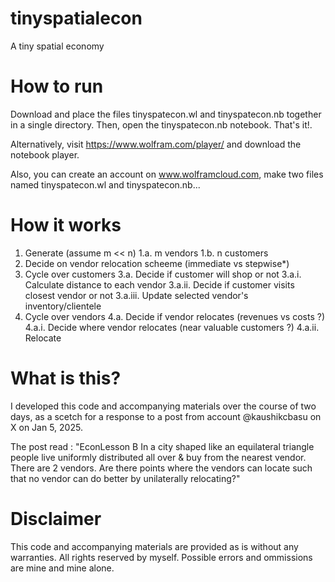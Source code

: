 # tinyspatialecon
A tiny spatial economy

# How to run
Download and place the files tinyspatecon.wl and tinyspatecon.nb together in a single directory. Then, open the tinyspatecon.nb notebook. That's it!.

Alternatively, visit https://www.wolfram.com/player/ and download the notebook player. 

Also, you can create an account on www.wolframcloud.com, make two files named tinyspatecon.wl and tinyspatecon.nb...

# How it works
1. Generate (assume m << n)
	1.a. m vendors
	1.b. n customers
2. Decide on vendor relocation scheeme (immediate vs stepwise*)
3. Cycle over customers
	3.a. Decide if customer will shop or not
    3.a.i. Calculate distance to each vendor
    3.a.ii. Decide if customer visits closest vendor or not
    3.a.iii. Update selected vendor's inventory/clientele
4. Cycle over vendors
	4.a. Decide if vendor relocates (revenues vs costs ?)
  4.a.i. Decide where vendor relocates (near valuable customers ?)
  4.a.ii. Relocate 
   
# What is this?
I developed this code and accompanying materials over the course of two days, as a scetch for a response to a post from account @kaushikcbasu on X on Jan 5, 2025.

The post read : "EconLesson B 
In a city shaped like an equilateral triangle people live uniformly distributed all over & buy from the nearest vendor. 
There are 2 vendors. Are there points where the vendors can locate such that no vendor can do better by unilaterally relocating?"

# Disclaimer
This code and accompanying materials are provided as is without any warranties.
All rights reserved by myself. Possible errors and ommissions are mine and mine alone.
